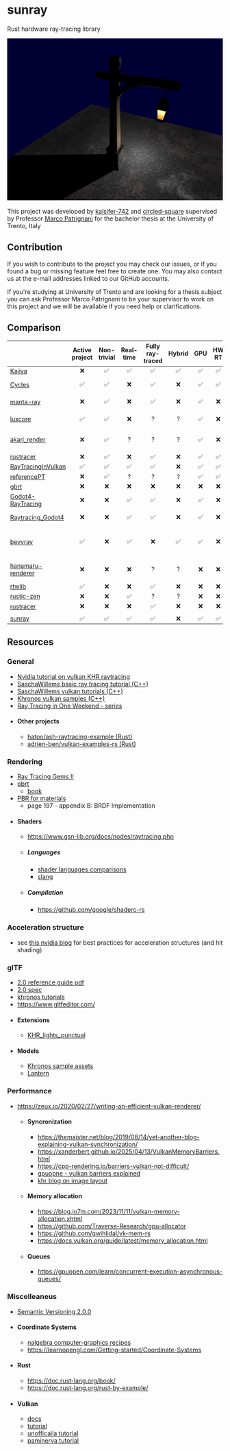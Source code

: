 # sunray

Rust hardware ray-tracing library

![prova](/docs//render.png)

This project was developed by [kalsifer-742](https://github.com/kalsifer-742) and [circled-square](https://github.com/circled-square) supervised by Professor [Marco Patrignani](https://squera.github.io/) for the bachelor thesis at the University of Trento, Italy

## Contribution

If you wish to contribute to the project you may check our issues, or if you found a bug or missing feature feel free to create one. 
You may also contact us at the e-mail addresses linked to our GitHub accounts.

If you're studying at University of Trento and are looking for a thesis subject you can ask Professor Marco Patrignani 
to be your supervisor to work on this project and we will be available if you need help or clarifications.

## Comparison

|                                                                      | Active project | Non-trivial | Real-time | Fully ray-traced | Hybrid |  GPU  | HW RT | Compute | SIMD  |  BVH  | Mesh  | Materials | Denoise | Rust  | Crate |  Engine   |                         Notes |
| :------------------------------------------------------------------- | :------------: | :---------: | :-------: | :--------------: | :----: | :---: | :---: | :-----: | :---: | :---: | :---: | :-------: | :-----: | :---: | :---: | :-------: | ----------------------------: |
| [Kajiya](https://github.com/EmbarkStudios/kajiya)                    |       ❌        |      ✅      |     ✅     |        ✅         |   ✅    |   ✅   |   ✅   |    ✅    |   ❌   |   ?   |   ✅   |     ✅     |    ✅    |   ✅   |   ❌   |     ❌     |                               |
| [Cycles](https://projects.blender.org/blender/cycles)                |       ✅        |      ✅      |     ❌     |        ✅         |   ❌    |   ✅   |   ✅   |    ✅    |   ✅   |   ✅   |   ✅   |     ✅     |    ✅    |   ❌   |  N/A  | ✅ Blender |                               |
| [manta-ray](https://github.com/ange-yaghi/manta-ray)                 |       ❌        |      ✅      |     ❌     |        ✅         |   ❌    |   ✅   |   ❌   |    ✅    |   ✅   |   ✅   |   ✅   |     ✅     |    ✅    |   ❌   |  N/A  | ✅ Blender |                               |
| [luxcore](https://luxcorerender.org/)                                |       ✅        |      ✅      |     ❌     |        ?         |   ?    |   ✅   |   ❌   |    ✅    |   ?   |   ?   |   ✅   |     ✅     |    ?    |   ❌   |  N/A  | ✅ Blender |                               |
| [akari_render](https://github.com/shiinamiyuki/akari_render)         |       ❌        |      ✅      |     ?     |        ?         |   ?    |   ✅   |   ❌   |    ✅    |   ?   |   ?   |   ✅   |     ✅     |    ?    |   ✅   |   ❌   | ✅ Blender |    Rebuild blender to install |
| [rustracer](https://github.com/KaminariOS/rustracer)                 |       ❌        |      ✅      |     ❌     |        ✅         |   ❌    |   ✅   |   ✅   |    ❌    |   ❌   |   ❌   |   ✅   |     ✅     |    ❌    |   ✅   |   ❌   |     ❌     |                      uses Nix |
| [RayTracingInVulkan](https://github.com/GPSnoopy/RayTracingInVulkan) |       ✅        |      ✅      |     ✅     |        ✅         |   ❌    |   ✅   |   ✅   |    ❌    |   ?   |   ✅   |   ✅   |  partial  |    ❌    |   ❌   |  N/A  |     ❌     |                               |
| [referencePT](https://github.com/boksajak/referencePT)               |       ❌        |      ✅      |     ?     |        ?         |   ?    |   ✅   |   ✅   |    ❌    |   ❌   |   ?   |   ✅   |     ✅     |    ?    |   ❌   |  N/A  |     ❌     |                               |
| [gbrt](https://github.com/giulianbiolo/gbrt)                         |       ❌        |      ❌      |     ❌     |        ❌         |   ❌    |   ❌   |   ❌   |    ❌    |   ✅   |   ✅   |   ✅   |     ❌     |    ❌    |   ✅   |   ❌   |     ❌     |                               |
| [Godot4-RayTracing](https://github.com/bitegw/Godot4-Raytracing)     |       ❌        |      ❌      |     ✅     |        ✅         |   ❌    |   ✅   |   ❌   |    ✅    |   ❌   |   ❌   |   ❌   |  partial  |    ❌    |   ❌   |  N/A  |  ✅ Godot  |                               |
| [Raytracing_Godot4](https://github.com/nekotogd/Raytracing_Godot4)   |       ❌        |      ❌      |     ✅     |        ✅         |   ❌    |   ✅   |   ❌   |    ✅    |   ❌   |   ❌   |   ❌   |     ❌     |    ❌    |   ❌   |  N/A  |  ✅ Godot  |                               |
| [bevyray](https://github.com/GrandmasterB42/bevyray)                 |       ✅        |      ❌      |     ✅     |        ❌         |   ✅    |   ✅   |   ❌   |    ❌    |   ❌   |   ✅   |   ❌   |  partial  |    ❌    |   ✅   |   ❌   |  ✅ Bevy   | raytracing in fragment shader |
| [hanamaru-renderer](https://github.com/gam0022/hanamaru-renderer)    |       ❌        |      ❌      |     ❌     |        ?         |   ?    |   ❌   |   ❌   |    ❌    |   ?   |   ✅   |   ✅   |     ✅     |    ✅    |   ✅   |   ❌   |     ❌     |          docs are in japanese |
| [rtwlib](https://crates.io/crates/rtwlib)                            |       ✅        |      ❌      |     ❌     |        ✅         |   ❌    |   ❌   |   ❌   |    ❌    |   ❌   |   ❌   |   ❌   |     ❌     |    ❌    |   ✅   |   ✅   |     ❌     |                               |
| [rustic-zen](https://crates.io/crates/rustic-zen)                    |       ❌        |      ❌      |     ✅     |        ?         |   ?    |   ❌   |   ❌   |    ❌    |   ?   |   ?   |   ?   |     ?     |    ?    |   ✅   |   ✅   |     ❌     |                            2D |
| [rustracer](https://crates.io/crates/rustracer)                      |       ❌        |      ❌      |     ❌     |        ✅         |   ❌    |   ❌   |   ❌   |    ❌    |   ❌   |   ❌   |   ❌   |     ❌     |    ❌    |   ✅   |   ✅   |     ❌     |                               |
|                                                                      |                |             |           |                  |        |       |       |         |       |       |       |           |         |       |       |           |                               |
| [sunray](https://github.com/Kalsifer-742/sunray)                     |       ✅        |      ✅      |     ✅     |        ✅         |   ❌    |   ✅   |   ✅   |    ❌    |   ❌   |   ✅   |   ✅   |  partial  |    ❌    |   ✅   |   ✅   |     ❌     |                               |

## Resources

### General

- [Nvidia tutorial on vulkan KHR raytracing](https://nvpro-samples.github.io/vk_raytracing_tutorial_KHR/)
- [SaschaWillems basic ray tracing tutorial (C++)](https://github.com/SaschaWillems/Vulkan/blob/master/examples/raytracingbasic/raytracingbasic.cpp)
- [SaschaWillems vulkan tutorials (C++)](https://github.com/SaschaWillems/Vulkan)
- [Khronos vulkan samples (C++)](https://github.com/KhronosGroup/Vulkan-Samples/tree/main)
- [Ray Tracing in One Weekend - series](https://raytracing.github.io/)
- #### Other projects
  - [hatoo/ash-raytracing-example (Rust)](https://github.com/hatoo/ash-raytracing-example)
  - [adrien-ben/vulkan-examples-rs (Rust)](https://github.com/adrien-ben/vulkan-examples-rs)

### Rendering
- [Ray Tracing Gems II](https://developer.nvidia.com/ray-tracing-gems-ii)
- [pbrt](https://pbrt.org/)
  - [book](https://pbr-book.org/)
- [PBR for materials](https://registry.khronos.org/glTF/specs/2.0/glTF-2.0.pdf)
  - page 197 - appendix B: BRDF Implementation
- #### Shaders
  - https://www.gsn-lib.org/docs/nodes/raytracing.php
  - ##### Languages
    - [shader languages comparisons](https://alain.xyz/blog/a-review-of-shader-languages)
    - [slang](https://shader-slang.org/)
  - ##### Compilation
    - https://github.com/google/shaderc-rs

### Acceleration structure
- see [this nvidia blog](https://developer.nvidia.com/blog/best-practices-using-nvidia-rtx-ray-tracing/) for best practices for acceleration structures (and hit shading)

### glTF
- [2.0 reference guide pdf](https://www.khronos.org/files/gltf20-reference-guide.pdf)
- [2.0 spec](https://registry.khronos.org/glTF/specs/2.0/glTF-2.0.pdf)
- [khronos tutorials](https://github.com/KhronosGroup/glTF-Tutorials/tree/main)
- https://www.gltfeditor.com/
- #### Extensions
  - [KHR_lights_punctual](https://github.com/KhronosGroup/glTF/blob/main/extensions/2.0/Khronos/KHR_lights_punctual/README.md)
- #### Models
  - [Khronos sample assets](https://github.com/KhronosGroup/glTF-Sample-Assets/tree/main)
  - [Lantern](https://github.com/KhronosGroup/glTF-Sample-Assets/blob/main/Models/Lantern/README.md)

### Performance
- https://zeux.io/2020/02/27/writing-an-efficient-vulkan-renderer/
  - #### Syncronization
    - https://themaister.net/blog/2019/08/14/yet-another-blog-explaining-vulkan-synchronization/
    - https://xanderbert.github.io/2025/04/13/VulkanMemoryBarriers.html
    - https://cpp-rendering.io/barriers-vulkan-not-difficult/
    - [gpuopne - vulkan barriers explained](https://gpuopen.com/learn/vulkan-barriers-explained/)
    - [khr blog on image layout](https://www.khronos.org/blog/so-long-image-layouts-simplifying-vulkan-synchronisation)
  - #### Memory allocation
    - https://blog.io7m.com/2023/11/11/vulkan-memory-allocation.xhtml
    - https://github.com/Traverse-Research/gpu-allocator
    - https://github.com/gwihlidal/vk-mem-rs
    - https://docs.vulkan.org/guide/latest/memory_allocation.html
  - #### Queues
    - https://gpuopen.com/learn/concurrent-execution-asynchronous-queues/

### Miscelleaneus
- [Semantic Versioning 2.0.0](https://semver.org/)
- #### Coordinate Systems
  - [nalgebra computer-graphics recipes](https://nalgebra.rs/docs/user_guide/cg_recipes)
  - https://learnopengl.com/Getting-started/Coordinate-Systems
- #### Rust
  - https://doc.rust-lang.org/book/
  - https://doc.rust-lang.org/rust-by-example/
- #### Vulkan
  - [docs](https://docs.vulkan.org/guide/latest/index.html)
  - [tutorial](https://docs.vulkan.org/tutorial/latest/00_Introduction.html)
  - [unofficaila tutorial](https://vulkan-tutorial.com/)
  - [paminerva tutorial](https://paminerva.github.io/docs/LearnVulkan/LearnVulkan)
